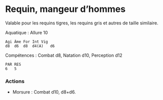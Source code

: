 
# Requin, mangeur d’hommes
Valable pour les requins tigres, les requins gris et autres de taille similaire.

Aquatique : Allure 10

	Agi	Âme	For	Int	Vig
	d8	d6	d8	d4(A)	d6

Compétences : Combat d8, Natation d10, Perception d12

	PAR	RES
	6	5

### Actions
- Morsure	: Combat d10, d8+d6.
